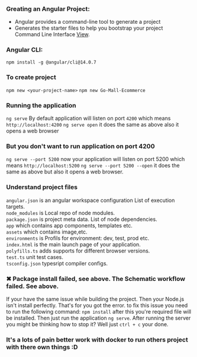 ### Greating an Angular Project:  
*  Angular provides a command-line tool to generate a project
*  Generates the starter files to help you bootstrap your project  
Command Line Interface [View](http://cli.angular.io/).

### Angular CLI:  
`npm install -g @angular/cli@14.0.7`

### To create project
`npm new <your-project-name>`
`npm new Go-Mall-Ecommerce`

### Running the application
`ng serve` By default application will listen on port `4200` which means `http://localhost:4200`
`ng serve open` it does the same as above also it opens a web browser

### But you don't want to run application on port 4200
`ng serve --port 5200` now your application will listen on port 5200 which means `http://localhost:5200` 
`ng serve --port 5200 --open` it does the same as above but also it opens a web browser.

### Understand project files
`angular.json` is an angular workspace configuration List of execution targets.  
`node_modules` is Local repo of node modules.  
`package.json` is project meta data. List of node dependencies.  
`app` which contains app components, templates etc.  
`assets` which contains image,etc.  
`environments` is Profils for environment: dev, test, prod etc.  
`index.html` is the main launch page of your application.  
`polyfills.ts` adds supports for different browser versions.  
`test.ts` unit test cases.  
`tsconfig.json` typesript compiler configs.  


### ✖ Package install failed, see above. The Schematic workflow failed. See above.
If your have the same issue while building the project. Then your Node.js isn't install perfectly. That's for you got the error. to fix this issue you need to run the following command: `npm install` after this you're required file will be installed. Then just run the application `ng serve`. After running the server you might be thinking how to stop it? Well just `ctrl + c` your done.


### It's a lots of pain better work with docker to run others project with there own things :D
